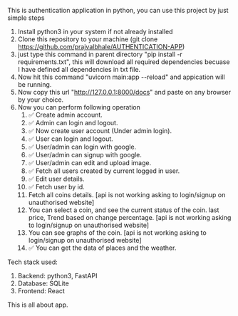 This is authentication application in python, you can use this project by just simple steps

1. Install python3 in your system if not already installed
2. Clone this repository to your machine (git clone https://github.com/prajvalbhale/AUTHENTICATION-APP)
3. just type this command in parent directory "pip install -r requirements.txt", this will download all required dependencies becuase I have defined all dependencies in txt file.
4. Now hit this command "uvicorn main:app --reload" and appication will be running.
5. Now copy this url "http://127.0.0.1:8000/docs" and paste on any browser by your choice.
6. Now you can perform following operation
     01. ✅ Create admin account.
     02. ✅ Admin can login and logout.
     03. ✅ Now create user account (Under admin login).
     04. ✅ User can login and logout.
     05. ✅ User/admin can login with google.
     06. ✅ User/admin can signup with google.
     07. ✅ User/admin can edit and upload image.
     08. ✅ Fetch all users created by current logged in user.
     09. ✅ Edit user details.
     10. ✅ Fetch user by id.
     11. Fetch all coins details. [api is not working asking to login/signup on unauthorised website]
     12. You can select a coin, and see the current status of the coin. last price, Trend based on change percentage. [api is not working asking to login/signup on unauthorised website]
     13. You can see graphs of the coin. [api is not working asking to login/signup on unauthorised website]
     14. ✅ You can get the data of places and the weather.
  
Tech stack used:
  1. Backend: python3, FastAPI
  2. Database: SQLite
  3. Frontend: React


This is all about app.
